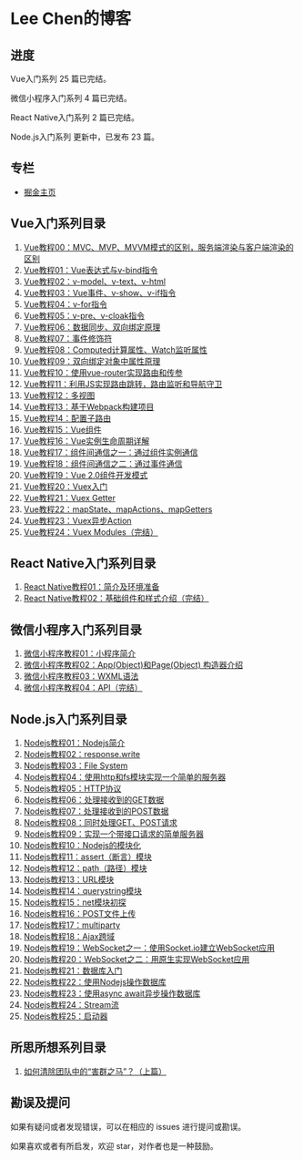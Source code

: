 # Lee Chen的博客

## 进度

Vue入门系列 25 篇已完结。

微信小程序入门系列 4 篇已完结。

React Native入门系列 2 篇已完结。

Node.js入门系列 更新中，已发布 23 篇。

## 专栏

* [掘金主页](https://juejin.im/user/57c60e8d8ac24700635a02a7)

## Vue入门系列目录

1. [Vue教程00：MVC、MVP、MVVM模式的区别，服务端渲染与客户端渲染的区别](https://github.com/chencl1986/Blog/issues/1)
2. [Vue教程01：Vue表达式与v-bind指令](https://github.com/chencl1986/Blog/issues/2)
3. [Vue教程02：v-model、v-text、v-html](https://github.com/chencl1986/Blog/issues/3)
4. [Vue教程03：Vue事件、v-show、v-if指令](https://github.com/chencl1986/Blog/issues/4)
5. [Vue教程04：v-for指令](https://github.com/chencl1986/Blog/issues/5)
6. [Vue教程05：v-pre、v-cloak指令](https://github.com/chencl1986/Blog/issues/6)
7. [Vue教程06：数据同步、双向绑定原理](https://github.com/chencl1986/Blog/issues/7)
8. [Vue教程07：事件修饰符](https://github.com/chencl1986/Blog/issues/8)
9. [Vue教程08：Computed计算属性、Watch监听属性](https://github.com/chencl1986/Blog/issues/9)
10. [Vue教程09：双向绑定对象中属性原理](https://github.com/chencl1986/Blog/issues/10)
11. [Vue教程10：使用vue-router实现路由和传参](https://github.com/chencl1986/Blog/issues/11)
12. [Vue教程11：利用JS实现路由跳转，路由监听和导航守卫](https://github.com/chencl1986/Blog/issues/12)
13. [Vue教程12：多视图](https://github.com/chencl1986/Blog/issues/13)
14. [Vue教程13：基于Webpack构建项目](https://github.com/chencl1986/Blog/issues/14)
15. [Vue教程14：配置子路由](https://github.com/chencl1986/Blog/issues/15)
16. [Vue教程15：Vue组件](https://github.com/chencl1986/Blog/issues/16)
17. [Vue教程16：Vue实例生命周期详解](https://github.com/chencl1986/Blog/issues/17)
18. [Vue教程17：组件间通信之一：通过组件实例通信](https://github.com/chencl1986/Blog/issues/18)
19. [Vue教程18：组件间通信之二：通过事件通信](https://github.com/chencl1986/Blog/issues/19)
20. [Vue教程19：Vue 2.0组件开发模式](https://github.com/chencl1986/Blog/issues/20)
21. [Vue教程20：Vuex入门](https://github.com/chencl1986/Blog/issues/21)
22. [Vue教程21：Vuex Getter](https://github.com/chencl1986/Blog/issues/22)
23. [Vue教程22：mapState、mapActions、mapGetters](https://github.com/chencl1986/Blog/issues/23)
24. [Vue教程23：Vuex异步Action](https://github.com/chencl1986/Blog/issues/24)
25. [Vue教程24：Vuex Modules（完结）](https://github.com/chencl1986/Blog/issues/25)

## React Native入门系列目录

1. [React Native教程01：简介及环境准备](https://github.com/chencl1986/Blog/issues/26)
2. [React Native教程02：基础组件和样式介绍（完结）](https://github.com/chencl1986/Blog/issues/27)

## 微信小程序入门系列目录

1. [微信小程序教程01：小程序简介](https://github.com/chencl1986/Blog/issues/28)
2. [微信小程序教程02：App(Object)和Page(Object) 构造器介绍](https://github.com/chencl1986/Blog/issues/29)
3. [微信小程序教程03：WXML语法](https://github.com/chencl1986/Blog/issues/30)
4. [微信小程序教程04：API（完结）](https://github.com/chencl1986/Blog/issues/31)

## Node.js入门系列目录

1. [Nodejs教程01：Nodejs简介](https://github.com/chencl1986/Blog/issues/32)
2. [Nodejs教程02：response.write](https://github.com/chencl1986/Blog/issues/33)
3. [Nodejs教程03：File System](https://github.com/chencl1986/Blog/issues/34)
4. [Nodejs教程04：使用http和fs模块实现一个简单的服务器](https://github.com/chencl1986/Blog/issues/35)
5. [Nodejs教程05：HTTP协议](https://github.com/chencl1986/Blog/issues/36)
6. [Nodejs教程06：处理接收到的GET数据](https://github.com/chencl1986/Blog/issues/37)
7. [Nodejs教程07：处理接收到的POST数据](https://github.com/chencl1986/Blog/issues/38)
8. [Nodejs教程08：同时处理GET、POST请求](https://github.com/chencl1986/Blog/issues/39)
9. [Nodejs教程09：实现一个带接口请求的简单服务器](https://github.com/chencl1986/Blog/issues/40)
10. [Nodejs教程10：Nodejs的模块化](https://github.com/chencl1986/Blog/issues/41)
11. [Nodejs教程11：assert（断言）模块](https://github.com/chencl1986/Blog/issues/42)
12. [Nodejs教程12：path（路径）模块](https://github.com/chencl1986/Blog/issues/43)
13. [Nodejs教程13：URL模块](https://github.com/chencl1986/Blog/issues/44)
14. [Nodejs教程14：querystring模块](https://github.com/chencl1986/Blog/issues/45)
15. [Nodejs教程15：net模块初探](https://github.com/chencl1986/Blog/issues/46)
16. [Nodejs教程16：POST文件上传](https://github.com/chencl1986/Blog/issues/47)
17. [Nodejs教程17：multiparty](https://github.com/chencl1986/Blog/issues/48)
18. [Nodejs教程18：Ajax跨域](https://github.com/chencl1986/Blog/issues/49)
19. [Nodejs教程19：WebSocket之一：使用Socket.io建立WebSocket应用](https://github.com/chencl1986/Blog/issues/50)
20. [Nodejs教程20：WebSocket之二：用原生实现WebSocket应用](https://github.com/chencl1986/Blog/issues/51)
21. [Nodejs教程21：数据库入门](https://github.com/chencl1986/Blog/issues/52)
22. [Nodejs教程22：使用Nodejs操作数据库](https://github.com/chencl1986/Blog/issues/53)
23. [Nodejs教程23：使用async await异步操作数据库](https://github.com/chencl1986/Blog/issues/54)
24. [Nodejs教程24：Stream流](https://github.com/chencl1986/Blog/issues/55)
25. [Nodejs教程25：启动器](https://github.com/chencl1986/Blog/issues/56)

## 所思所想系列目录

1. [如何清除团队中的“害群之马”？（上篇）](https://github.com/chencl1986/Blog/issues/57)

## 勘误及提问

如果有疑问或者发现错误，可以在相应的 issues 进行提问或勘误。

如果喜欢或者有所启发，欢迎 star，对作者也是一种鼓励。
